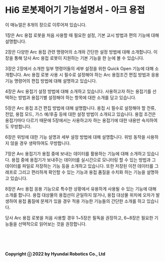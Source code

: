 # Hi6 로봇제어기 기능설명서 - 아크 용접

이 매뉴얼은 8개의 장으로 이루어져 있습니다.

1장은 Arc 용접 로봇을 처음 사용할 때 필요한 설정, 기본 교시 방법과 편의 기능에 대해 설명합니다.

2장은 다양한 Arc 용접 관련 명령어의 소개와 간단한 설정 방법에 대해 소개합니다. 이 장을 통해 당사 Arc 용접 로봇이 지원하는 기본 기능을 한 눈에 볼 수 있습니다.

3장은 2장에서 소개한 일부 명령어들의 세부 설정을 위한 Quick Open 기능에 대해 소개합니다. Arc 용접 로봇 사용 시 필수로 설정해야 하는 Arc 용접조건 편집 방법과 응용 기능 명령어의 편집 방법에 대해 설명하고 있습니다.

4장은 Arc 용접기 설정 방법에 대해 소개하고 있습니다. 사용하고자 하는 용접기를 선택하는 방법과 용접기별 설정해야 하는 항목에 대한 소개를 담고 있습니다.

5장은 Arc 용접 조건 편집 방법에 대해 설명합니다. 용접 시 필수로 설정해야 할 전류, 전압, 용접 모드, 가스 예/후출 등에 대한 설정 방법이 소개되고 있습니다. 용접 조건은 용접기마다 다르기 때문에 5장에서는 사용하고자 하는 용접기에 대한 내용만 숙지하여도 무방합니다.

6장은 위빙에 대한 기능 설명과 세부 설정 방법에 대해 설명합니다. 위빙 동작을 사용하지 않을 경우 생략하여도 무방합니다.

7장은 Arc 용접기가 용접 중에 보내는 데이터를 활용하는 기능에 대해 소개하고 있습니다. 용접 중에 용접기가 보내주는 데이터를 실시간으로 모니터링 할 수 있는 방법과 그 데이터를 파일로 저장하는 기능 등을 소개하고 있습니다. 또한 저장된 이전 데이터를 그래프로 그리고 편리하게 확인할 수 있는 기능과 용접 품질을 수치화 하는 기능을 설명하고 있습니다.

8장은 Arc 용접 응용 기능으로 특수한 상황에서 유용하게 사용될 수 있는 기능에 대해 소개를 합니다. 용접 대상물의 용접선이 균일하지 않거나, 용접 대상물 위치에 오차가 발생하여 용접 품질에 문제가 있을 경우 적용 가능한 기능들의 간단한 소개를 하고 있습니다.

당사 Arc 용접 로봇을 처음 사용할 경우 1~5장은 필독을 권장하고, 6~8장은 필요한 기능들을 선택적으로 읽어보는 것을 권장합니다.


<br>
<br>
<br>

**Copyright ⓒ 2022 by Hyundai Robotics Co., Ltd**